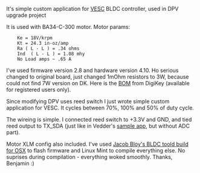 It's simple custom application for [VESC](http://vedder.se/) BLDC controller, used in DPV upgrade project

It is used with BA34-C-300 motor. Motor params:
````
    Ke = 18V/krpm
    Kt = 24.3 in-oz/amp
    Ra ( L - L ) = .34 ohms
    Ind  ( L - L ) = 1.08 mhy
    No Load amps ~ .65 A
````

I've used firmware version 2.8 and hardware version 4.10. Ho serious changed to original board, just changed 1mOhm resistors to 3W, because could not find 7W version on DK. Here is the [BOM](https://www.digikey.com/classic/RegisteredUser/BOMBillOfMaterials.aspx?path=1&exist=1&id=3160668) from DigiKey (available for registered users only).


Since modifying DPV uses reed switch I just wrote simple custom application for VESC. It cycles between 70%, 100% and 50% of duty cycle. 

The wireing is simple. I connected reed switch to +3.3V and GND, and tied reed output to TX_SDA (just like in Vedder's [sample app](http://vedder.se/2015/08/vesc-writing-custom-applications/), but without ADC part).

Motor XLM config also included. I've used [Jacob Bloy's BLDC toold build for OSX](https://drive.google.com/folderview?id=0Bym9XrdeViekfkRETmRndENkcVpySW5sWjIzOWdrLThCY01HY3BPOXpqYVRHUlQxS0R5ZlU) to flash firmware and Linux Mint to compile everything else. No suprises during compilation - everything woked smoothly. Thanks, Benjamin :)
